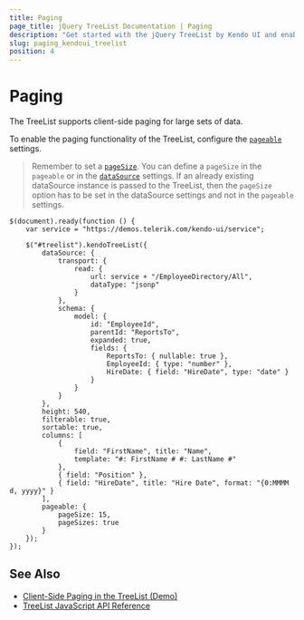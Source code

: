 ```yaml
---
title: Paging
page_title: jQuery TreeList Documentation | Paging
description: "Get started with the jQuery TreeList by Kendo UI and enable the client-side paging feature."
slug: paging_kendoui_treelist
position: 4
---
```


# Paging

The TreeList supports client-side paging for large sets of data.

To enable the paging functionality of the TreeList, configure the [`pageable`](https://docs.telerik.com/kendo-ui/api/javascript/ui/treelist/configuration/pageable) settings.

> Remember to set a [`pageSize`](/api/javascript/data/datasource/configuration/pagesize). You can define a `pageSize` in the `pageable` or in the [`dataSource`](/api/javascript/ui/treelist/configuration/datasource) settings. If an already existing dataSource instance is passed to the TreeList, then the `pageSize` option has to be set in the dataSource settings and not in the `pageable` settings.

    $(document).ready(function () {
        var service = "https://demos.telerik.com/kendo-ui/service";

        $("#treelist").kendoTreeList({
            dataSource: {
                transport: {
                    read: {
                        url: service + "/EmployeeDirectory/All",
                        dataType: "jsonp"
                    }
                },
                schema: {
                    model: {
                        id: "EmployeeId",
                        parentId: "ReportsTo",
                        expanded: true,
                        fields: {
                            ReportsTo: { nullable: true },
                            EmployeeId: { type: "number" },
                            HireDate: { field: "HireDate", type: "date" }
                        }
                    }
                }
            },
            height: 540,
            filterable: true,
            sortable: true,
            columns: [
                {
                    field: "FirstName", title: "Name",
                    template: "#: FirstName # #: LastName #"
                },
                { field: "Position" },
                { field: "HireDate", title: "Hire Date", format: "{0:MMMM d, yyyy}" }
            ],
            pageable: {
                pageSize: 15,
                pageSizes: true
            }
        });
    });

## See Also

* [Client-Side Paging in the TreeList (Demo)](https://demos.telerik.com/kendo-ui/treelist/client-side-paging)
* [TreeList JavaScript API Reference](/api/javascript/ui/treelist)
